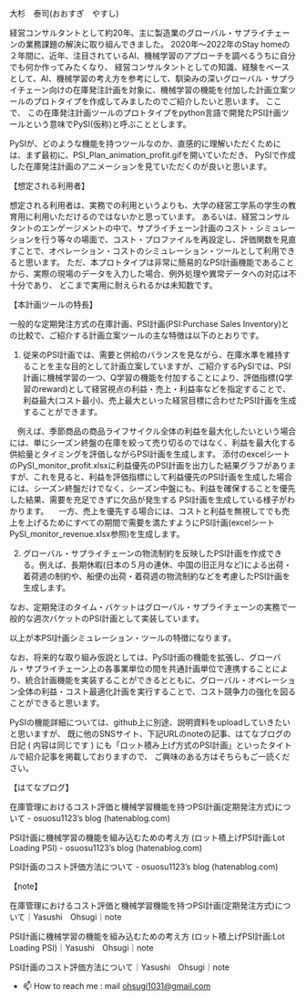 大杉　泰司(おおすぎ　やすし)

経営コンサルタントとして約20年、主に製造業のグローバル・サプライチェーンの業務課題の解決に取り組んできました。
2020年～2022年のStay homeの２年間に、近年、注目されているAI、機械学習のアプローチを調べるうちに自分でも何か作ってみたくなり、
経営コンサルタントとしての知識、経験をベースとして、AI、機械学習の考え方を参考にして、馴染みの深いグローバル・サプライチェーン向けの在庫発注計画を対象に、機械学習の機能を付加した計画立案ツールのプロトタイプを作成してみましたのでご紹介したいと思います。
ここで、 この在庫発注計画ツールのプロトタイプをpython言語で開発たPSI計画ツールという意味でPySI(仮称)と呼ぶこととします。

PySIが、どのような機能を持つツールなのか、直感的に理解いただくためには、まず最初に、PSI_Plan_animation_profit.gifを開いていただき、
PySIで作成した在庫発注計画のアニメーションを見ていただくのが良いと思います。


【想定される利用者】

想定される利用者は、実務での利用というよりも、大学の経営工学系の学生の教育用に利用いただけるのではないかと思っています。
あるいは、経営コンサルタントのエンゲージメントの中で、サプライチェーン計画のコスト・シミュレーションを行う等々の場面で、コスト・プロファイルを再設定し、評価関数を見直すことで、オペレーション・コストのシミュレーション・ツールとして利用できると思います。
ただ、本プロトタイプは非常に簡易的なPSI計画機能であることから、実際の現場のデータを入力した場合、例外処理や異常データへの対応は不十分であり、
どこまで実用に耐えられるかは未知数です。


【本計画ツールの特長】

一般的な定期発注方式の在庫計画、PSI計画(PSI:Purchase Sales Inventory)との比較で、ご紹介する計画立案ツールの主な特徴は以下のとおりです。

1. 従来のPSI計画では、需要と供給のバランスを見ながら、在庫水準を維持することを主な目的として計画立案していますが、ご紹介するPySIでは、PSI計画に機械学習の一つ、Q学習の機能を付加することにより、評価指標(Q学習のreward)として経営視点の利益・売上・利益率などを指定することで、利益最大(コスト最小)、売上最大といった経営目標に合わせたPSI計画を生成することができます。

　例えば、季節商品の商品ライフサイクル全体の利益を最大化したいという場合には、単にシーズン終盤の在庫を絞って売り切るのではなく、利益を最大化する供給量とタイミングを評価しながらPSI計画を生成します。
添付のexcelシートのPySI_monitor_profit.xlsxに利益優先のPSI計画を出力した結果グラフがありますが、これを見ると、利益を評価指標にして利益優先のPSI計画を生成した場合には、シーズン終盤だけでなく、シーズン中盤にも、利益を確保することを優先した結果、需要を充足できずに欠品が発生する PSI計画を生成している様子がわかります。
　一方、売上を優先する場合には、コストと利益を無視してでも売上を上げるためにすべての期間で需要を満たすようにPSI計画(excelシートPySI_monitor_revenue.xlsx参照)を生成します。

2. グローバル・サプライチェーンの物流制約を反映したPSI計画を作成できる。例えば、長期休暇(日本の５月の連休、中国の旧正月など)による出荷・着荷週の制約や、船便の出荷・着荷週の物流制約などを考慮したPSI計画を生成します。

なお、定期発注のタイム・バケットはグローバル・サプライチェーンの実務で一般的な週次バケットのPSI計画として実装しています。

以上が本PSI計画シミュレーション・ツールの特徴になります。

なお、将来的な取り組み仮説としては、PySI計画の機能を拡張し、グローバル・サプライチェーン上の各事業単位の間を共通計画単位で連携することにより、統合計画機能を実装することができるとともに、グローバル・オペレーション全体の利益・コスト最適化計画を実行することで、コスト競争力の強化を図ることができると思います。

PySIの機能詳細については、github上に別途、説明資料をuploadしていきたいと思いますが、
既に他のSNSサイト、下記URLのnoteの記事、はてなブログの日記 ( 内容は同じです ) にも「ロット積み上げ方式のPSI計画」といったタイトルで紹介記事を掲載しておりますので、
ご興味のある方はそちらもご一読ください。

【はてなプログ】

在庫管理におけるコスト評価と機械学習機能を持つPSI計画(定期発注方式)について - osuosu1123’s blog (hatenablog.com)

PSI計画に機械学習の機能を組み込むための考え方 (ロット積上げPSI計画:Lot Loading PSI) - osuosu1123’s blog (hatenablog.com)

PSI計画のコスト評価方法について - osuosu1123’s blog (hatenablog.com)


【note】
 
在庫管理におけるコスト評価と機械学習機能を持つPSI計画(定期発注方式)について｜Yasushi　Ohsugi｜note
  
PSI計画に機械学習の機能を組み込むための考え方 (ロット積上げPSI計画:Lot Loading PSI)｜Yasushi　Ohsugi｜note
  
PSI計画のコスト評価方法について｜Yasushi　Ohsugi｜note
  


- 📫 How to reach me : mail ohsugi1031@gmail.com

<!---
Yasushi-Osugi/Yasushi-Osugi is a ✨ special ✨ repository because its `README.md` (this file) appears on your GitHub profile.
You can click the Preview link to take a look at your changes.
--->
